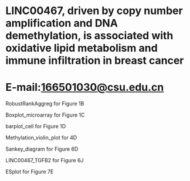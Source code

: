 # LINC00467, driven by copy number amplification and DNA demethylation, is associated with oxidative lipid metabolism and immune infiltration in breast cancer 
# E-mail:166501030@csu.edu.cn

RobustRankAggreg for Figure 1B

Boxplot_microarray for Figure 1C

barplot_cell for Figure 1D







Methylation_violin_plot for 4D


Sankey_diagram for Figure 6D

LINC00467_TGFB2 for Figure 6J

ESplot for Figure 7E
